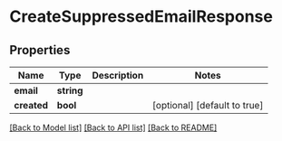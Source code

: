 # CreateSuppressedEmailResponse

## Properties
Name | Type | Description | Notes
------------ | ------------- | ------------- | -------------
**email** | **string** |  | 
**created** | **bool** |  | [optional] [default to true]

[[Back to Model list]](../../README.md#documentation-for-models) [[Back to API list]](../../README.md#documentation-for-api-endpoints) [[Back to README]](../../README.md)

